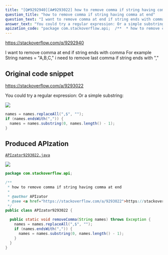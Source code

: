 ```yaml
---
title: "[Q#9292940][A#9293022] how to remove comma if string having comma at end"
question_title: "how to remove comma if string having comma at end"
question_text: "I want to remove comma at end if string ends with comma For example String names = \"A,B,C,\" i need to remove last comma if string ends with \",\""
answer_text: "You could try a regular expression: Or a simple substring:"
apization_code: "package com.stackoverflow.api;  /**  * how to remove comma if string having comma at end  *  * @author APIzator  * @see <a href=\"https://stackoverflow.com/a/9293022\">https://stackoverflow.com/a/9293022</a>  */ public class APIzator9293022 {    public static void removeComma(String names) throws Exception {     names = names.replaceAll(\",$\", \"\");     if (names.endsWith(\",\")) {       names = names.substring(0, names.length() - 1);     }   } }"
---
```


https://stackoverflow.com/q/9292940

I want to remove comma at end if string ends with comma
For example
String names = &quot;A,B,C,&quot;
i need to remove last comma if string ends with &quot;,&quot;



## Original code snippet

https://stackoverflow.com/a/9293022

You could try a regular expression:
Or a simple substring:

<div class="code-logo"><img src="/stackoverflow.png" /></div>

```java
names = names.replaceAll(",$", "");
if (names.endsWith(",")) {
  names = names.substring(0, names.length() - 1);
}
```

## Produced APIzation

[`APIzator9293022.java`](https://github.com/pasqualesalza/apization-temp/raw/main/data/search/APIzator9293022.java)

<div class="code-logo"><img src="/apizator.png" /></div>

```java
package com.stackoverflow.api;

/**
 * how to remove comma if string having comma at end
 *
 * @author APIzator
 * @see <a href="https://stackoverflow.com/a/9293022">https://stackoverflow.com/a/9293022</a>
 */
public class APIzator9293022 {

  public static void removeComma(String names) throws Exception {
    names = names.replaceAll(",$", "");
    if (names.endsWith(",")) {
      names = names.substring(0, names.length() - 1);
    }
  }
}

```